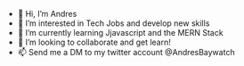 - 👋 Hi, I’m Andres
- 👀 I’m interested in Tech Jobs and develop new skills
- 🌱 I’m currently learning Jjavascript and the MERN Stack
- 💞️ I’m looking to collaborate and get learn!
- 📫 Send me a DM to my twitter account @AndresBaywatch

